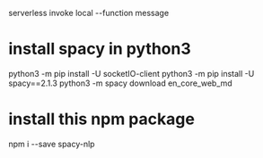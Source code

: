  serverless invoke local --function message



 # install spacy in python3 
python3 -m pip install -U socketIO-client
python3 -m pip install -U spacy==2.1.3
python3 -m spacy download en_core_web_md
 
# install this npm package 
npm i --save spacy-nlp